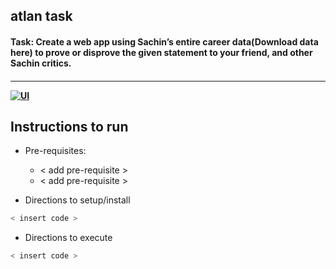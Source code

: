 <h2 align="left"> atlan task </h2>
<h4 align="left"> Task: Create a web app using Sachin’s entire career data(Download data here) to prove or disprove the given statement to your friend, and other Sachin critics.
<h4>

---
[![UI ](https://img.shields.io/badge/User%20Interface-Link%20to%20UI-orange?style=for-the-badge&logo=appveyor)](https://tshirt10.netlify.app/)


## Instructions to run

* Pre-requisites:
	-  < add pre-requisite >
	-  < add pre-requisite >

* Directions to setup/install
```bash
< insert code >
```

* Directions to execute

```bash
< insert code >
```

<br>
